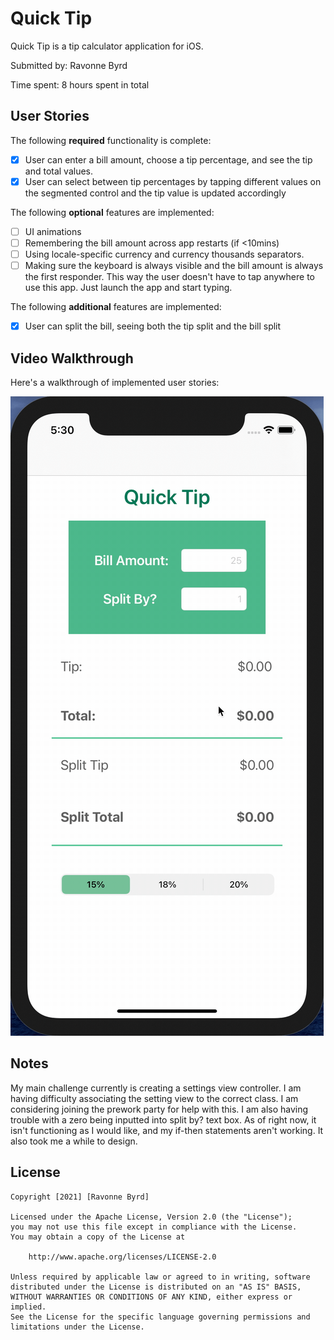 # Quick Tip 

Quick Tip is a tip calculator application for iOS.

Submitted by: Ravonne Byrd 

Time spent: 8 hours spent in total

## User Stories

The following **required** functionality is complete:

* [x] User can enter a bill amount, choose a tip percentage, and see the tip and total values.
* [x] User can select between tip percentages by tapping different values on the segmented control and the tip value is updated accordingly

The following **optional** features are implemented:

* [ ] UI animations
* [ ] Remembering the bill amount across app restarts (if <10mins)
* [ ] Using locale-specific currency and currency thousands separators.
* [ ] Making sure the keyboard is always visible and the bill amount is always the first responder. This way the user doesn't have to tap anywhere to use this app. Just launch the app and start typing.

The following **additional** features are implemented:

- [x] User can split the bill, seeing both the tip split and the bill split 

## Video Walkthrough

Here's a walkthrough of implemented user stories:

<img src='./demoTipCalc.gif' title='Video Walkthrough' width='' alt='Video Walkthrough' />

## Notes
My main challenge currently is creating a settings view controller. I am having difficulty associating the setting view to the correct class. I am considering joining the prework party for help with this. I am also having trouble with a zero being inputted into split by? text box. As of right now, it isn't functioning as I would like, and my if-then statements aren't working. It also took me a while to design. 
## License

    Copyright [2021] [Ravonne Byrd]

    Licensed under the Apache License, Version 2.0 (the "License");
    you may not use this file except in compliance with the License.
    You may obtain a copy of the License at

        http://www.apache.org/licenses/LICENSE-2.0

    Unless required by applicable law or agreed to in writing, software
    distributed under the License is distributed on an "AS IS" BASIS,
    WITHOUT WARRANTIES OR CONDITIONS OF ANY KIND, either express or implied.
    See the License for the specific language governing permissions and
    limitations under the License.
